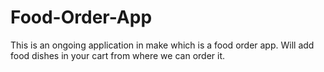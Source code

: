 # Food-Order-App
This is an ongoing application in make which is a food order app. Will add food dishes in your cart from where we can order it.
